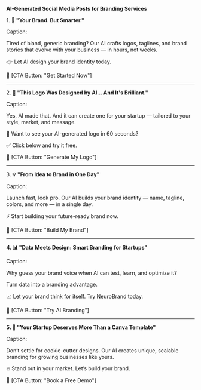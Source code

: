  **AI-Generated Social Media Posts for Branding Services**



1\. **🚀 "Your Brand. But Smarter."**

Caption:

Tired of bland, generic branding? Our AI crafts logos, taglines, and brand stories that evolve with your business — in hours, not weeks.

👉 Let AI design your brand identity today.

🔗 \[CTA Button: "Get Started Now"]



---



2\. **🤖 "This Logo Was Designed by AI... And It's Brilliant."**

Caption:

Yes, AI made that. And it can create one for your startup — tailored to your style, market, and message.

🎨 Want to see your AI-generated logo in 60 seconds?

✅ Click below and try it free.

🔗 \[CTA Button: "Generate My Logo"]



---



3\. **💡 "From Idea to Brand in One Day"**

Caption:

Launch fast, look pro. Our AI builds your brand identity — name, tagline, colors, and more — in a single day.

⚡ Start building your future-ready brand now.

🔗 \[CTA Button: "Build My Brand"]



---



**4. 📊 "Data Meets Design: Smart Branding for Startups"**

Caption:

Why guess your brand voice when AI can test, learn, and optimize it?

Turn data into a branding advantage.

📈 Let your brand think for itself. Try NeuroBrand today.

🔗 \[CTA Button: "Try AI Branding"]



---



**5. 🎯 "Your Startup Deserves More Than a Canva Template"**

Caption:

Don’t settle for cookie-cutter designs. Our AI creates unique, scalable branding for growing businesses like yours.

🔥 Stand out in your market. Let’s build your brand.

🔗 \[CTA Button: "Book a Free Demo"]



